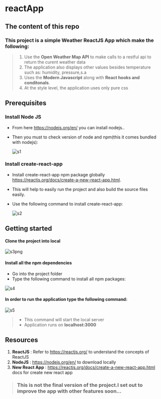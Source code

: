 # reactApp
 
 ## The content of this repo
   ### This project is a simple Weather ReactJS App which make the following:
   > 1. Use the **Open Weather Map API** to make calls to a restful api to return the curent weather data
   > 2. The application also displays other values besides temperature such as: humidity, pressure,s.a
   > 3. Uses the **Modern Javascript** along with **React hooks and conditonals**.
   > 4. At the style level, the application uses only pure css
     
 ## Prerequisites 
   ### Install Node JS
   * From here <https://nodejs.org/en/> you can install nodejs..
   * Then you must to check version of node and npm(this it comes bundled with nodejs):
   
     ![s1](https://user-images.githubusercontent.com/17887606/91452145-ec8ac300-e886-11ea-94d5-79b37f4ac0f2.png)
   ### Install create-react-app
   
   * Install create-react-app npm package globally <https://reactjs.org/docs/create-a-new-react-app.html>. 
   * This will help to easily run the project and also build the source files easily.
   * Use the following command to install create-react-app: 
   
     ![s2](https://user-images.githubusercontent.com/17887606/91452209-00cec000-e887-11ea-8d6a-d728988dcd3c.png)
 
## Getting started
   #### Clone the project into local
   
   ![s3png](https://user-images.githubusercontent.com/17887606/91454687-f235d800-e889-11ea-80a6-778e3e2785d3.png)
   
   #### Install all the npm dependencies
   * Go into the project folder
   * Type the following command to install all npm packages:
   
   ![s4](https://user-images.githubusercontent.com/17887606/91456095-8a808c80-e88b-11ea-8ac6-573853fe9f2a.png) 
   
   #### In order to run the application type the following command:
   
   ![s5](https://user-images.githubusercontent.com/17887606/91456840-68d3d500-e88c-11ea-9f0a-7dcef2068f8b.png)
   
  > * This command will start the local server 
  > * Application runs on **localhost:3000**
  
## Resources
1. **ReactJS** : Refer to <https://reactjs.org/> to understand the concepts of ReactJS
2. **NodeJS** : <https://nodejs.org/en/> to download locally
3. **New React App** : <https://reactjs.org/docs/create-a-new-react-app.html> docs for create new react app

> ### This is not the final version of the project.I set out to improve the app with other features soon...
